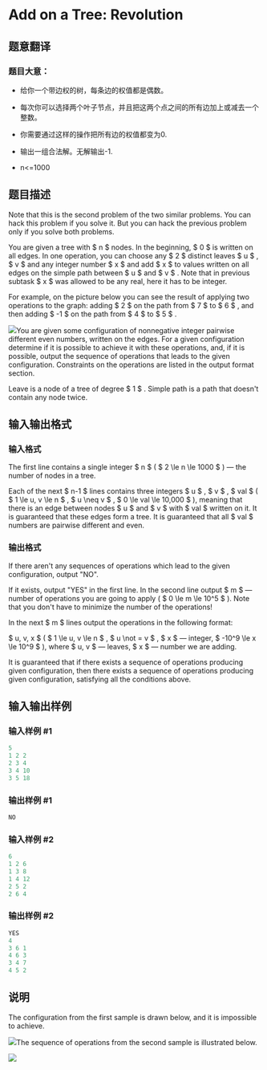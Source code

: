# Add on a Tree: Revolution

## 题意翻译

### 题目大意：

- 给你一个带边权的树，每条边的权值都是偶数。

- 每次你可以选择两个叶子节点，并且把这两个点之间的所有边加上或减去一个整数。

- 你需要通过这样的操作把所有边的权值都变为0.

- 输出一组合法解。无解输出-1.

- n<=1000

## 题目描述

Note that this is the second problem of the two similar problems. You can hack this problem if you solve it. But you can hack the previous problem only if you solve both problems.

You are given a tree with $ n $ nodes. In the beginning, $ 0 $ is written on all edges. In one operation, you can choose any $ 2 $ distinct leaves $ u $ , $ v $ and any integer number $ x $ and add $ x $ to values written on all edges on the simple path between $ u $ and $ v $ . Note that in previous subtask $ x $ was allowed to be any real, here it has to be integer.

For example, on the picture below you can see the result of applying two operations to the graph: adding $ 2 $ on the path from $ 7 $ to $ 6 $ , and then adding $ -1 $ on the path from $ 4 $ to $ 5 $ .

![](https://cdn.luogu.com.cn/upload/vjudge_pic/CF1188A2/28a5bf57378b8e075d1cfb9cec78bf6a95f2d193.png)You are given some configuration of nonnegative integer pairwise different even numbers, written on the edges. For a given configuration determine if it is possible to achieve it with these operations, and, if it is possible, output the sequence of operations that leads to the given configuration. Constraints on the operations are listed in the output format section.

Leave is a node of a tree of degree $ 1 $ . Simple path is a path that doesn't contain any node twice.

## 输入输出格式

### 输入格式

The first line contains a single integer $ n $ ( $ 2 \le n \le 1000 $ ) — the number of nodes in a tree.

Each of the next $ n-1 $ lines contains three integers $ u $ , $ v $ , $ val $ ( $ 1 \le u, v \le n $ , $ u \neq v $ , $ 0 \le val \le 10\,000 $ ), meaning that there is an edge between nodes $ u $ and $ v $ with $ val $ written on it. It is guaranteed that these edges form a tree. It is guaranteed that all $ val $ numbers are pairwise different and even.

### 输出格式

If there aren't any sequences of operations which lead to the given configuration, output "NO".

If it exists, output "YES" in the first line. In the second line output $ m $ — number of operations you are going to apply ( $ 0 \le m \le 10^5 $ ). Note that you don't have to minimize the number of the operations!

In the next $ m $ lines output the operations in the following format:

$ u, v, x $ ( $ 1 \le u, v \le n $ , $ u \not = v $ , $ x $ — integer, $ -10^9 \le x \le 10^9 $ ), where $ u, v $ — leaves, $ x $ — number we are adding.

It is guaranteed that if there exists a sequence of operations producing given configuration, then there exists a sequence of operations producing given configuration, satisfying all the conditions above.

## 输入输出样例

### 输入样例 #1

```cpp
5
1 2 2
2 3 4
3 4 10
3 5 18

```
### 输出样例 #1

```cpp
NO
```


### 输入样例 #2

```cpp
6
1 2 6
1 3 8
1 4 12
2 5 2
2 6 4

```
### 输出样例 #2

```cpp
YES
4
3 6 1
4 6 3
3 4 7
4 5 2
```


## 说明

The configuration from the first sample is drawn below, and it is impossible to achieve.

![](https://cdn.luogu.com.cn/upload/vjudge_pic/CF1188A2/ef099977a7478d550f9eb5424b745b96bd539852.png)The sequence of operations from the second sample is illustrated below.

![](https://cdn.luogu.com.cn/upload/vjudge_pic/CF1188A2/b736ae1c004750afbef8d413bb160b9c4103fc07.png)

